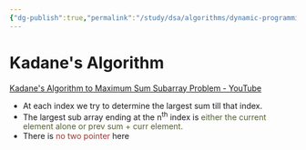 ```yaml
---
{"dg-publish":true,"permalink":"/study/dsa/algorithms/dynamic-programming/"}
---
```



# Kadane's Algorithm 

[Kadane's Algorithm to Maximum Sum Subarray Problem - YouTube](https://www.youtube.com/watch?v=86CQq3pKSUw)

- At each index we try to determine the largest sum till that index.
- The largest sub array ending at the n<sup>th</sup> index is  <font color="#4f6128">either the current element alone or prev sum + curr element.</font>
- There is<font color="#953734"> no two pointer </font>here
